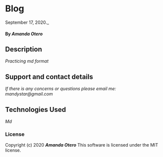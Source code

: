 # Blog

September 17, 2020._

#### By _**Amanda Otero**_

## Description

_Practicing md format_

## Support and contact details

_If there is any concerns or questions please email me: mandystar@gmail.com_

## Technologies Used

_Md_

### License

Copyright (c) 2020 **_Amanda Otero_**
This software is licensed under the MIT license.
